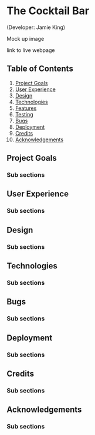 # The Cocktail Bar
(Developer: Jamie King)

Mock up image

link to live webpage

## Table of Contents

1. [Project Goals](#project-goals)
2. [User Experience](#user-experience)
3. [Design](#design)
4. [Technologies](#technologies)
5. [Features](#features)
6. [Testing](#testing)
7. [Bugs](#bugs)
8. [Deployment](#deployment)
9. [Credits](#credits)
10. [Acknowledgements](#acknowledgements)

## Project Goals

### Sub sections

## User Experience

### Sub sections

## Design

### Sub sections

## Technologies

### Sub sections

## Bugs

### Sub sections

## Deployment

### Sub sections

## Credits

### Sub sections

## Acknowledgements

### Sub sections